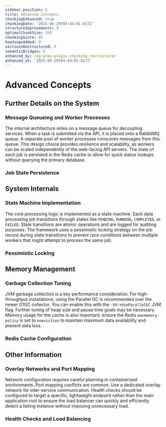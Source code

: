 ```yaml
---
sidebar_position: 6
title: Advanced Concepts
chunkingEnhanced: true
chunkingDate: '2025-06-29T04:44:01.017Z'
structureImprovements: 9
optimalChunkSize: 350
chunkingScore: 85
headingsAdded: 8
sectionsRestructured: 0
semanticBridges: 0
enhanced_by: rag-prep-plugin-chunking-restructurer
enhanced_at: '2025-06-29T04:44:01.017Z'
---
```


# Advanced Concepts

## Further Details on the System

### Message Queueing and Worker Processes


The internal architecture relies on a message queue for decoupling services. When a task is submitted via the API, it is placed onto a RabbitMQ queue. A separate pool of worker processes consumes messages from this queue. This design choice provides resilience and scalability, as workers can be scaled independently of the web-facing API servers. The state of each job is persisted in the Redis cache to allow for quick status lookups without querying the primary database.

### Job State Persistence


## System Internals

### State Machine Implementation


The core processing logic is implemented as a state machine. Each data processing job transitions through states like `PENDING`, `RUNNING`, `COMPLETED`, or `FAILED`. State transitions are atomic operations and are logged for auditing purposes. The framework uses a pessimistic locking strategy on the job record during state transitions to prevent race conditions between multiple workers that might attempt to process the same job.

### Pessimistic Locking


## Memory Management

### Garbage Collection Tuning


JVM garbage collection is a key performance consideration. For high-throughput installations, using the Parallel GC is recommended over the newer G1GC collector. You can enable this with the `-XX:+UseParallelGC` JVM flag. Further tuning of heap size and pause time goals may be necessary. Memory usage for the cache is also important; ensure the Redis `maxmemory-policy` is set to `noeviction` to maintain maximum data availability and prevent data loss.

### Redis Cache Configuration


## Other Information

### Overlay Networks and Port Mapping


Network configuration requires careful planning in containerized environments. Port mapping conflicts are common. Use a dedicated overlay network for inter-service communication. Health checks should be configured to target a specific, lightweight endpoint rather than the main application root to ensure the load balancer can quickly and efficiently detect a failing instance without imposing unnecessary load.

### Health Checks and Load Balancing

